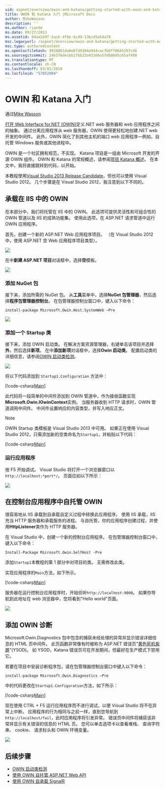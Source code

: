 ```yaml
---
uid: aspnet/overview/owin-and-katana/getting-started-with-owin-and-katana
title: OWIN 和 Katana 入门 |Microsoft Docs
author: MikeWasson
description: ''
ms.author: riande
ms.date: 09/27/2013
ms.assetid: 6dae249f-5ac6-4f6e-bc49-13bcd5a54a70
msc.legacyurl: /aspnet/overview/owin-and-katana/getting-started-with-owin-and-katana
msc.type: authoredcontent
ms.openlocfilehash: 9920861da0e67d9304a944cacfb8ff8685267cd6
ms.sourcegitcommit: 24b1f6decbb17bb22a45166e5fdb0845c65af498
ms.translationtype: MT
ms.contentlocale: zh-CN
ms.lasthandoff: 03/01/2019
ms.locfileid: "57052004"
---
```

<a name="getting-started-with-owin-and-katana"></a>OWIN 和 Katana 入门
====================
通过[Mike Wasson](https://github.com/MikeWasson)

[打开 Web Interface for.NET (OWIN)](http://owin.org/)定义.NET web 服务器和 web 应用程序之间的抽象。 通过分离应用程序从 web 服务器，OWIN 使得更轻松地创建.NET web 开发的中间件。 此外，OWIN 简化了到其他主机的端口 web 应用程序&#8212;例如，自托管 Windows 服务或其他进程中。

OWIN 是一个社区拥有规范，不实现。 Katana 项目是一组由 Microsoft 开发的开源 OWIN 组件。 OWIN 和 Katana 的常规概述，请参阅[项目 Katana 概述](an-overview-of-project-katana.md)。 在本文中，我将直接跳转到代码，以开始。

本教程使用[Visual Studio 2013 Release Candidate](https://go.microsoft.com/fwlink/?LinkId=306566)，但也可以使用 Visual Studio 2012。 几个步骤是在 Visual Studio 2012，我注意到以下不同的。

## <a name="host-owin-in-iis"></a>承载在 IIS 中的 OWIN

在本部分中，我们将托管在 IIS 中的 OWIN。 此选项可提供灵活性和可组合性的 OWIN 管道以及 IIS 的成熟功能集。 使用此选项，在 ASP.NET 请求管道中运行 OWIN 应用程序。

首先，创建一个新的 ASP.NET Web 应用程序项目。 （在 Visual Studio 2012 中，使用 ASP.NET 空 Web 应用程序项目类型）。

![](getting-started-with-owin-and-katana/_static/image1.png)

在中**新建 ASP.NET 项目**对话框中，选择**空**模板。

![](getting-started-with-owin-and-katana/_static/image2.png)

### <a name="add-nuget-packages"></a>添加 NuGet 包

接下来，添加所需的 NuGet 包。 从**工具**菜单中，选择**NuGet 包管理器**，然后选择**程序包管理器控制台**。 在包管理器控制台窗口中，键入以下命令：

`install-package Microsoft.Owin.Host.SystemWeb –Pre`

![](getting-started-with-owin-and-katana/_static/image3.png)

### <a name="add-a-startup-class"></a>添加一个 Startup 类

接下来，添加 OWIN 启动类。 在解决方案资源管理器，右键单击该项目并选择**外**，然后选择**新项**。 在中**添加新项**对话框中，选择**Owin 启动类**。 配置启动类的详细信息，请参阅[OWIN 启动类检测](owin-startup-class-detection.md)。

![](getting-started-with-owin-and-katana/_static/image4.png)

将以下代码添加到 `Startup1.Configuration` 方法中：

[!code-csharp[Main](getting-started-with-owin-and-katana/samples/sample1.cs?highlight=3)]

此代码将一段简单的中间件添加到 OWIN 管道中，作为接收函数实现**Microsoft.Owin.IOwinContext**实例。 当服务器收到 HTTP 请求时，OWIN 管道调用中间件。 中间件设置响应的内容类型，并写入响应正文。

> [!NOTE]
> OWIN Startup 类模板是 Visual Studio 2013 中可用。 如果正在使用 Visual Studio 2012，只需添加新的空类命名为`Startup1`，并粘贴以下代码：


[!code-csharp[Main](getting-started-with-owin-and-katana/samples/sample2.cs)]

### <a name="run-the-application"></a>运行应用程序

按 F5 开始调试。 Visual Studio 将打开一个浏览器窗口以`http://localhost:*port*/`。 页面应如以下所示：

![](getting-started-with-owin-and-katana/_static/image5.png)

## <a name="self-host-owin-in-a-console-application"></a>在控制台应用程序中自托管 OWIN

很容易地从 IIS 承载到自承载自定义过程中转换此应用程序。 使用 IIS 承载，IIS 充当 HTTP 服务器和承载服务的进程。 与自托管，你的应用程序创建过程，并使用**HttpListener**类作为 HTTP 服务器。

在 Visual Studio 中，创建一个新的控制台应用程序。 在包管理器控制台窗口中，键入以下命令：

`Install-Package Microsoft.Owin.SelfHost -Pre`

添加`Startup1`本教程的第 1 部分中对项目的类。 无需修改此类。

实现应用程序的`Main`方法，如下所示。

[!code-csharp[Main](getting-started-with-owin-and-katana/samples/sample3.cs)]

服务器在运行控制台应用程序时，开始侦听`http://localhost:9000`。 如果你导航到此地址在 web 浏览器中，您将看到"Hello world"页面。

![](getting-started-with-owin-and-katana/_static/image6.png)

## <a name="add-owin-diagnostics"></a>添加 OWIN 诊断

Microsoft.Owin.Diagnostics 包中包含的捕获未经处理的异常并显示错误详细信息的 HTML 页中间件。 此页函数非常像有时被称为 ASP.NET 错误页"[黄色死机紫屏](http://en.wikipedia.org/wiki/Yellow_Screen_of_Death#Yellow)"(YSOD)。 如 YSOD，Katana 错误页可在开发期间，但最好在生产模式下禁用它。

若要在项目中安装诊断程序包，请在包管理器控制台窗口中键入以下命令：

`install-package Microsoft.Owin.Diagnostics –Pre`

中的代码更改在`Startup1.Configuration`方法，如下所示：

[!code-csharp[Main](getting-started-with-owin-and-katana/samples/sample4.cs?highlight=4,9-12)]

现在使用 CTRL + F5 运行应用程序而不进行调试，以便 Visual Studio 将不在异常上中断。 应用程序的行为相同与之前一样，直到您导航到`http://localhost/fail`，此时应用程序将引发异常。 错误页中间件将捕获该异常并显示有关错误的信息的 HTML 页。 您可以单击选项卡以查看堆栈、 查询字符串、 cookie、 请求标头和 OWIN 环境变量。

![](getting-started-with-owin-and-katana/_static/image7.png)

## <a name="next-steps"></a>后续步骤

- [OWIN 启动类检测](owin-startup-class-detection.md)
- [使用 OWIN 自托管 ASP.NET Web API](../../../web-api/overview/hosting-aspnet-web-api/use-owin-to-self-host-web-api.md)
- [使用 OWIN 自承载 SignalR](../../../signalr/overview/deployment/tutorial-signalr-self-host.md)
